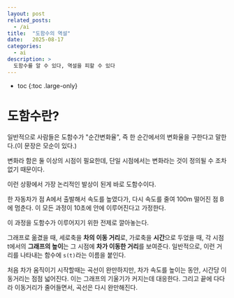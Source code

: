 ```yaml
---
layout: post
related_posts:
  - /ai
title:  "도함수의 역설"
date:   2025-08-17
categories:
  - ai
description: >
  도함수를 알 수 있다, 역설을 피할 수 있다
---
```

* toc
{:toc .large-only}

# 도함수란?
일반적으로 사람들은 도함수가 "순간변화율", 즉 한 순간에서의 변화율을 구한다고 말한다.(이 문장은 모순이 있다.)

변화라 함은 둘 이상의 시점이 필요한데, 단일 시점에서는 변화라는 것이 정의될 수 조차 없기 때문이다. 

이런 상황에서 가장 논리적인 발상이 된게 바로 도함수이다.

한 자동차가 점 A에서 출발해서 속도를 높였다가, 다시 속도를 줄여 100m 떨어진 점 B에 멈춘다. 이 모든 과정이 10초에 안에 이루어진다고 가정한다.

이 과정을 도함수가 이루어지기 위한 전제로 깔아놓는다.

그래프로 옮겼을 때, 세로축을 **차의 이동 거리**로, 가로축을 **시간**으로 두었을 때, 각 시점 t에서의 **그래프의 높이**는 그 시점에 **차가 이동한 거리**를 보여준다. 
일반적으로, 이런 거리를 나타내는 함수에 `s(t)`라는 이름을 붙인다.

처음 차가 움직이기 시작할때는 곡선이 완만하지만, 차가 속도를 높이는 동안, 시간당 이동거리는 점점 넓어진다. 이는 그래프의 기울기가 커지는데 대응한다. 그리고 끝에 다다라 이동거리가 줄어들면서, 곡선은 다시 완만해진다.